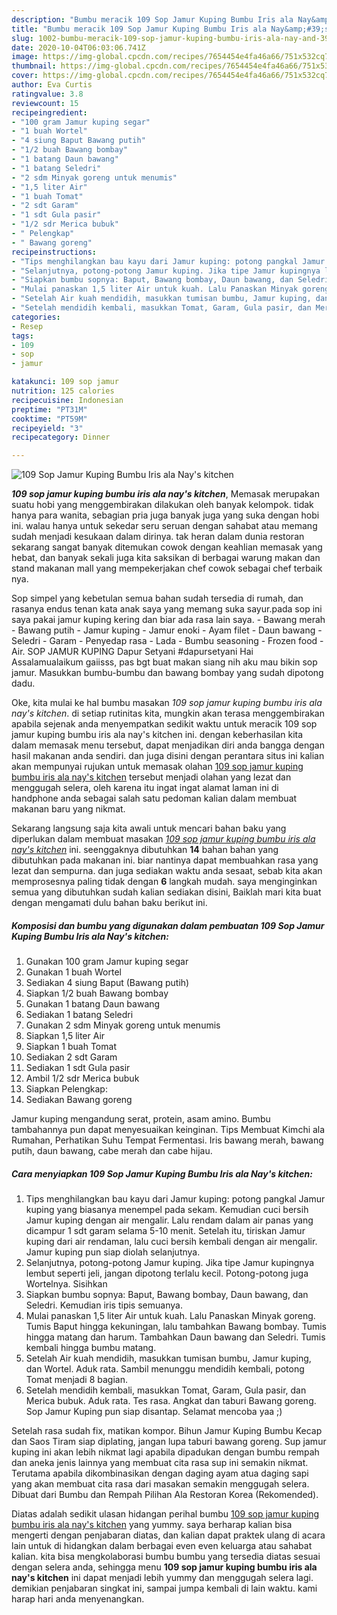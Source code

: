 ```yaml
---
description: "Bumbu meracik 109 Sop Jamur Kuping Bumbu Iris ala Nay&amp;#39;s kitchen, Anti Gagal"
title: "Bumbu meracik 109 Sop Jamur Kuping Bumbu Iris ala Nay&amp;#39;s kitchen, Anti Gagal"
slug: 1002-bumbu-meracik-109-sop-jamur-kuping-bumbu-iris-ala-nay-and-39-s-kitchen-anti-gagal
date: 2020-10-04T06:03:06.741Z
image: https://img-global.cpcdn.com/recipes/7654454e4fa46a66/751x532cq70/109-sop-jamur-kuping-bumbu-iris-ala-nays-kitchen-foto-resep-utama.jpg
thumbnail: https://img-global.cpcdn.com/recipes/7654454e4fa46a66/751x532cq70/109-sop-jamur-kuping-bumbu-iris-ala-nays-kitchen-foto-resep-utama.jpg
cover: https://img-global.cpcdn.com/recipes/7654454e4fa46a66/751x532cq70/109-sop-jamur-kuping-bumbu-iris-ala-nays-kitchen-foto-resep-utama.jpg
author: Eva Curtis
ratingvalue: 3.8
reviewcount: 15
recipeingredient:
- "100 gram Jamur kuping segar"
- "1 buah Wortel"
- "4 siung Baput Bawang putih"
- "1/2 buah Bawang bombay"
- "1 batang Daun bawang"
- "1 batang Seledri"
- "2 sdm Minyak goreng untuk menumis"
- "1,5 liter Air"
- "1 buah Tomat"
- "2 sdt Garam"
- "1 sdt Gula pasir"
- "1/2 sdr Merica bubuk"
- " Pelengkap"
- " Bawang goreng"
recipeinstructions:
- "Tips menghilangkan bau kayu dari Jamur kuping: potong pangkal Jamur kuping yang biasanya menempel pada sekam. Kemudian cuci bersih Jamur kuping dengan air mengalir. Lalu rendam dalam air panas yang dicampur 1 sdt garam selama 5-10 menit. Setelah itu, tiriskan Jamur kuping dari air rendaman, lalu cuci bersih kembali dengan air mengalir. Jamur kuping pun siap diolah selanjutnya."
- "Selanjutnya, potong-potong Jamur kuping. Jika tipe Jamur kupingnya lembut seperti jeli, jangan dipotong terlalu kecil. Potong-potong juga Wortelnya. Sisihkan"
- "Siapkan bumbu sopnya: Baput, Bawang bombay, Daun bawang, dan Seledri. Kemudian iris tipis semuanya."
- "Mulai panaskan 1,5 liter Air untuk kuah. Lalu Panaskan Minyak goreng. Tumis Baput hingga kekuningan, lalu tambahkan Bawang bombay. Tumis hingga matang dan harum. Tambahkan Daun bawang dan Seledri. Tumis kembali hingga bumbu matang."
- "Setelah Air kuah mendidih, masukkan tumisan bumbu, Jamur kuping, dan Wortel. Aduk rata. Sambil menunggu mendidih kembali, potong Tomat menjadi 8 bagian."
- "Setelah mendidih kembali, masukkan Tomat, Garam, Gula pasir, dan Merica bubuk. Aduk rata. Tes rasa. Angkat dan taburi Bawang goreng. Sop Jamur Kuping pun siap disantap. Selamat mencoba yaa ;)"
categories:
- Resep
tags:
- 109
- sop
- jamur

katakunci: 109 sop jamur 
nutrition: 125 calories
recipecuisine: Indonesian
preptime: "PT31M"
cooktime: "PT59M"
recipeyield: "3"
recipecategory: Dinner

---
```



![109 Sop Jamur Kuping Bumbu Iris ala Nay&#39;s kitchen](https://img-global.cpcdn.com/recipes/7654454e4fa46a66/751x532cq70/109-sop-jamur-kuping-bumbu-iris-ala-nays-kitchen-foto-resep-utama.jpg)

<b><i>109 sop jamur kuping bumbu iris ala nay&#39;s kitchen</i></b>, Memasak merupakan suatu hobi yang menggembirakan dilakukan oleh banyak kelompok. tidak hanya para wanita, sebagian pria juga banyak juga yang suka dengan hobi ini. walau hanya untuk sekedar seru seruan dengan sahabat atau memang sudah menjadi kesukaan dalam dirinya. tak heran dalam dunia restoran sekarang sangat banyak ditemukan cowok dengan keahlian memasak yang hebat, dan banyak sekali juga kita saksikan di berbagai warung makan dan stand makanan mall yang mempekerjakan chef cowok sebagai chef terbaik nya.

Sop simpel yang kebetulan semua bahan sudah tersedia di rumah, dan rasanya endus tenan kata anak saya yang memang suka sayur.pada sop ini saya pakai jamur kuping kering dan biar ada rasa lain saya. - Bawang merah - Bawang putih - Jamur kuping - Jamur enoki - Ayam filet - Daun bawang - Seledri - Garam - Penyedap rasa - Lada - Bumbu seasoning - Frozen food - Air. SOP JAMUR KUPING Dapur Setyani #dapursetyani Hai Assalamualaikum gaiisss, pas bgt buat makan siang nih aku mau bikin sop jamur. Masukkan bumbu-bumbu dan bawang bombay yang sudah dipotong dadu.

Oke, kita mulai ke hal bumbu masakan <i>109 sop jamur kuping bumbu iris ala nay&#39;s kitchen</i>. di setiap rutinitas kita, mungkin akan terasa menggembirakan apabila sejenak anda menyempatkan sedikit waktu untuk meracik 109 sop jamur kuping bumbu iris ala nay&#39;s kitchen ini. dengan keberhasilan kita dalam memasak menu tersebut, dapat menjadikan diri anda bangga dengan hasil makanan anda sendiri. dan juga disini dengan perantara situs ini kalian akan mempunyai rujukan untuk memasak olahan <u>109 sop jamur kuping bumbu iris ala nay&#39;s kitchen</u> tersebut menjadi olahan yang lezat dan menggugah selera, oleh karena itu ingat ingat alamat laman ini di handphone anda sebagai salah satu pedoman kalian dalam membuat makanan baru yang nikmat.


Sekarang langsung saja kita awali untuk mencari bahan baku yang diperlukan dalam membuat masakan <u><i>109 sop jamur kuping bumbu iris ala nay&#39;s kitchen</i></u> ini. seenggaknya dibutuhkan <b>14</b> bahan bahan yang dibutuhkan pada makanan ini. biar nantinya dapat membuahkan rasa yang lezat dan sempurna. dan juga sediakan waktu anda sesaat, sebab kita akan memprosesnya paling tidak dengan <b>6</b> langkah mudah. saya menginginkan semua yang dibutuhkan sudah kalian sediakan disini, Baiklah mari kita buat dengan mengamati dulu bahan baku berikut ini.

<!--inarticleads1-->

##### Komposisi dan bumbu yang digunakan dalam pembuatan 109 Sop Jamur Kuping Bumbu Iris ala Nay&#39;s kitchen:

1. Gunakan 100 gram Jamur kuping segar
1. Gunakan 1 buah Wortel
1. Sediakan 4 siung Baput (Bawang putih)
1. Siapkan 1/2 buah Bawang bombay
1. Gunakan 1 batang Daun bawang
1. Sediakan 1 batang Seledri
1. Gunakan 2 sdm Minyak goreng untuk menumis
1. Siapkan 1,5 liter Air
1. Siapkan 1 buah Tomat
1. Sediakan 2 sdt Garam
1. Sediakan 1 sdt Gula pasir
1. Ambil 1/2 sdr Merica bubuk
1. Siapkan  Pelengkap:
1. Sediakan  Bawang goreng


Jamur kuping mengandung serat, protein, asam amino. Bumbu tambahannya pun dapat menyesuaikan keinginan. Tips Membuat Kimchi ala Rumahan, Perhatikan Suhu Tempat Fermentasi. Iris bawang merah, bawang putih, daun bawang, cabe merah dan cabe hijau. 

<!--inarticleads2-->

##### Cara menyiapkan 109 Sop Jamur Kuping Bumbu Iris ala Nay&#39;s kitchen:

1. Tips menghilangkan bau kayu dari Jamur kuping: potong pangkal Jamur kuping yang biasanya menempel pada sekam. Kemudian cuci bersih Jamur kuping dengan air mengalir. Lalu rendam dalam air panas yang dicampur 1 sdt garam selama 5-10 menit. Setelah itu, tiriskan Jamur kuping dari air rendaman, lalu cuci bersih kembali dengan air mengalir. Jamur kuping pun siap diolah selanjutnya.
1. Selanjutnya, potong-potong Jamur kuping. Jika tipe Jamur kupingnya lembut seperti jeli, jangan dipotong terlalu kecil. Potong-potong juga Wortelnya. Sisihkan
1. Siapkan bumbu sopnya: Baput, Bawang bombay, Daun bawang, dan Seledri. Kemudian iris tipis semuanya.
1. Mulai panaskan 1,5 liter Air untuk kuah. Lalu Panaskan Minyak goreng. Tumis Baput hingga kekuningan, lalu tambahkan Bawang bombay. Tumis hingga matang dan harum. Tambahkan Daun bawang dan Seledri. Tumis kembali hingga bumbu matang.
1. Setelah Air kuah mendidih, masukkan tumisan bumbu, Jamur kuping, dan Wortel. Aduk rata. Sambil menunggu mendidih kembali, potong Tomat menjadi 8 bagian.
1. Setelah mendidih kembali, masukkan Tomat, Garam, Gula pasir, dan Merica bubuk. Aduk rata. Tes rasa. Angkat dan taburi Bawang goreng. Sop Jamur Kuping pun siap disantap. Selamat mencoba yaa ;)


Setelah rasa sudah fix, matikan kompor. Bihun Jamur Kuping Bumbu Kecap dan Saos Tiram siap diplating, jangan lupa taburi bawang goreng. Sup jamur kuping ini akan lebih nikmat lagi apabila dipadukan dengan bumbu rempah dan aneka jenis lainnya yang membuat cita rasa sup ini semakin nikmat. Terutama apabila dikombinasikan dengan daging ayam atua daging sapi yang akan membuat cita rasa dari masakan semakin menggugah selera. Dibuat dari Bumbu dan Rempah Pilihan Ala Restoran Korea (Rekomended). 

Diatas adalah sedikit ulasan hidangan perihal bumbu <u>109 sop jamur kuping bumbu iris ala nay&#39;s kitchen</u> yang yummy. saya berharap kalian bisa mengerti dengan penjabaran diatas, dan kalian dapat praktek ulang di acara lain untuk di hidangkan dalam berbagai even even keluarga atau sahabat kalian. kita bisa mengkolaborasi bumbu bumbu yang tersedia diatas sesuai dengan selera anda, sehingga menu <b>109 sop jamur kuping bumbu iris ala nay&#39;s kitchen</b> ini dapat menjadi lebih yummy dan menggugah selera lagi. demikian penjabaran singkat ini, sampai jumpa kembali di lain waktu. kami harap hari anda menyenangkan.
